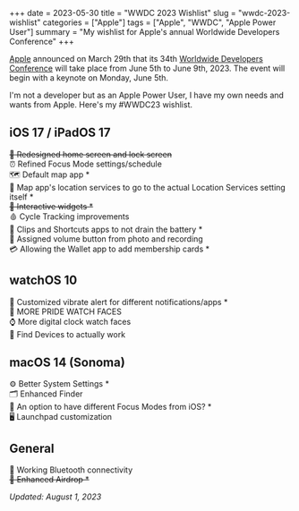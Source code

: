 +++
date = 2023-05-30
title = "WWDC 2023 Wishlist"
slug = "wwdc-2023-wishlist"
categories = ["Apple"]
tags = ["Apple", "WWDC", "Apple Power User"]
summary = "My wishlist for Apple's annual Worldwide Developers Conference"
+++

[Apple](https://developer.apple.com/wwdc23/special-event/) announced on March 29th that its 34th [Worldwide Developers Conference](https://developer.apple.com/wwdc23/) will take place from June 5th to June 9th, 2023. The event will begin with a keynote on Monday, June 5th.

I'm not a developer but as an Apple Power User, I have my own needs and wants from Apple. Here's my #WWDC23 wishlist.

## iOS 17 / iPadOS 17
~~📱 Redesigned home screen and lock screen~~\
⏰ Refined Focus Mode settings/schedule\
🗺️ Default map app *\
📍 Map app's location services to go to the actual Location Services setting itself *\
~~🧩 Interactive widgets *~~\
🩸 Cycle Tracking improvements\
🪫 Clips and Shortcuts apps to not drain the battery *\
📸 Assigned volume button from photo and recording\
💳 Allowing the Wallet app to add membership cards *

## watchOS 10
📳 Customized vibrate alert for different notifications/apps *\
🌈 MORE PRIDE WATCH FACES\
⌚ More digital clock watch faces\
🔎 Find Devices to actually work

## macOS 14 (Sonoma)
⚙️ Better System Settings *\
🗂️ Enhanced Finder\
🎯 An option to have different Focus Modes from iOS? *\
🖥️ Launchpad customization

## General
📶  Working Bluetooth connectivity\
~~📲 Enhanced Airdrop *~~

*Updated: August 1, 2023*